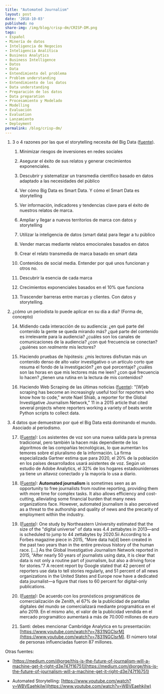 ```yaml
---
title: "Automated Journalism"
layout: post
date: '2018-10-03'
published: no
share-img: /img/blog/crisp-dm/CRISP-DM.png
tags:
- Español
- Minería de datos
- Inteligencia de Negocios
- Inteligencia Analítica
- Business Analytics
- Business Intelligence
- Datos
- Data 
- Entendimiento del problema
- Problem understanding
- Entendimiento de los datos
- Data understanding
- Preparación de los datos
- Data preparation
- Procesamiento y Modelado
- Modelling
- Evaluación
- Evaluation
- Lanzamiento
- Deployment
permalink: /blog/crisp-dm/
---
```


1. 3 o 4 razones por las que el storytelling necesita del Big Data ([fuente](http://www.victorgayzaragoza.com/que-pasa-cuando-juntas-big-data-y-storytelling-el-marketing-entra-en-la-era-del-smart-data-storytelling-sds/)). 

    1. Minimizar riesgos de inversiones en redes sociales

    2. Asegurar el éxito de sus relatos y generar crecimientos exponenciales.

    3. Descubrir y sistematizar un transmedia científico basado en datos adaptado a las necesidades del público

    4. Ver cómo Big Data es Smart Data. Y cómo el Smart Data es storytelling

    5. Ver información, indicadores y tendencias clave para el éxito de nuestros relatos de marca.

    6. Ampliar y llegar a nuevos territorios de marca con datos y storytelling

    7. Utilizar la inteligencia de datos (smart data) para llegar a  tu público

    8. Vender  marcas mediante relatos emocionales basados en datos

    9. Crear el relato transmedia de marca basado en smart data

    10. Contenidos de social media. Entender por qué unos funcionan y otros no.

    11. Descubrir la esencia de cada marca

    12. Crecimientos exponenciales basados en el 10% que funciona

    13. Trascender barreras entre marcas y clientes. Con datos y storytelling.

2. ¿cómo un periodista lo puede aplicar en su día a día? (Forma de, concepto)

    14. Midiendo cada interacción de su audiencia: ¿en qué parte del contenido la gente se queda mirando más? ¿qué parte del contenido es irrelevante para la audiencia? ¿cuáles son los canales de comunicaciones de la audiencia? ¿con qué frecuencia se conectan? ¿quiénes son *realmente* mis lectores?

    15. Haciendo pruebas de hipótesis: ¿mis lectores disfrutan más un contenido denso de alto valor investigativo o un artículo corto que resuma el fondo de la investigación? ¿en qué porcentaje? ¿cuáles son las horas en que mis lectores más me leen? ¿con qué frecuencia lo hacen? ¿tienen una rutina en la lectura de mis contenidos?

    16. Haciendo Web Scraping de las últimas noticias ([fuente](https://www.cjr.org/tow_center_reports/data-journalism-and-the-law.php/)): "[W]eb scraping has become an increasingly useful tool for reporters who know how to code," wrote Nael Shiab, a reporter for the Global Investigative Journalism Network,” 11 in a 2015 article that cited several projects where reporters working a variety of beats wrote Python scripts to collect data.

3. 4 datos que demuestran por qué el Big Data está dominando el mundo. Asociado al periodismo. 

    17. ([Fuente](https://www.180.com.uy/articulo/76107_asistentes-de-voz-futuro-o-amenaza-para-la-prensa)): Los asistentes de voz son una nueva salida para la prensa tradicional, pero también la hacen más dependiente de los algoritmos de las compañías tecnológicas, lo que aumentan los temores sobre el pluralismo de la información. La firma especializada Gartner estima que para 2020, el 20% de la población en los países desarrollados usará asistentes de voz. Según un estudio de Adobe Analytics, el 32% de los hogares estadounidenses ya tiene un altavoz conectado y la mayoría lo usa a diario.

    18. ([Fuente](https://en.wikipedia.org/wiki/Automated_journalism)): **Automated journalism** is sometimes seen as an opportunity to free journalists from routine reporting, providing them with more time for complex tasks. It also allows efficiency and cost-cutting, alleviating some financial burden that many news organizations face. However, automated journalism is also perceived as a threat to the authorship and quality of news and the precarity of employment within the industry.

    19. ([Fuente](https://www.cjr.org/tow_center_reports/data-journalism-and-the-law.php/)): One study by Northeastern University estimated that the size of the "digital universe" of data was 4.4 zettabytes in 2013—and is scheduled to jump to 44 zettabytes by 2020.5ii According to a Forbes magazine piece in 2015, “More data ha[d] been created in the past two years than in the entire previous history of the human race. [...] As the Global Investigative Journalism Network reported in 2015, “After nearly 50 years of journalists using data, it is clear that data is not only a routine part of journalism, but also a driving force for stories.”7 A recent report by Google stated that 42 percent of reporters use data to tell stories regularly, and 51 percent of all news organizations in the United States and Europe now have a dedicated data journalist—a figure that rises to 60 percent for digital-only publications.

    20. ([Fuente](http://www.computing.es/analytics/informes/1104679046201/publicidad-vivira-del-deep-learning.1.html)): De acuerdo con los pronósticos programáticos de comercialización de Zenith, el 67% de la publicidad de pantallas digitales del mundo se comercializará mediante programática en el año 2019. En el mismo año, el valor de la publicidad vendida en el mercado programático aumentará a más de 70.000 millones de euro

    21. Santi: debes mencionar Cambridge Analytica en tu presentación: [https://www.youtube.com/watch?v=7831NGClsrM](https://www.youtube.com/watch?v=7831NGClsrM). El número total de personas influenciadas fueron 87 millones. 

Otras fuentes:

* [https://medium.com/@orge/this-is-the-future-of-journalism-will-a-machine-get-it-right-d3e747f16751](https://medium.com/@orge/this-is-the-future-of-journalism-will-a-machine-get-it-right-d3e747f16751)

* Automated Storytelling: [https://www.youtube.com/watch?v=WBVEaehkjIw](https://www.youtube.com/watch?v=WBVEaehkjIw)

